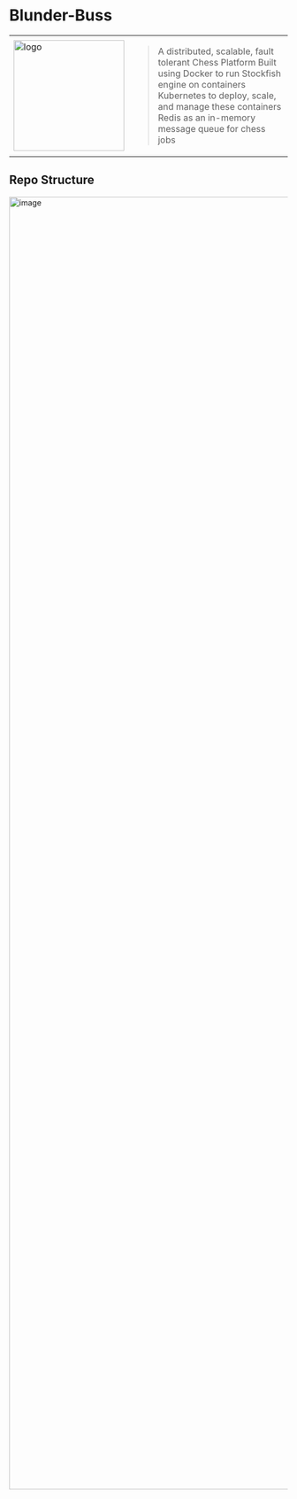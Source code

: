 # Blunder-Buss

<table>
  <tr>
    <td>
      <img width="200" height="200" src="https://github.com/user-attachments/assets/8b04a95e-fbc1-4edd-bfd6-1c5286e9ca0c" alt="logo"/>
    </td>
    <td>
      <blockquote>
        A distributed, scalable, fault tolerant Chess Platform  
        Built using Docker to run Stockfish engine on containers  
        Kubernetes to deploy, scale, and manage these containers  
        Redis as an in-memory message queue for chess jobs
      </blockquote>
    </td>
  </tr>
</table>

## Repo Structure
<img width="2564" height="2336" alt="image" src="https://github.com/user-attachments/assets/eb6b8837-cb09-4a23-aa6b-2583b0b33847" />
